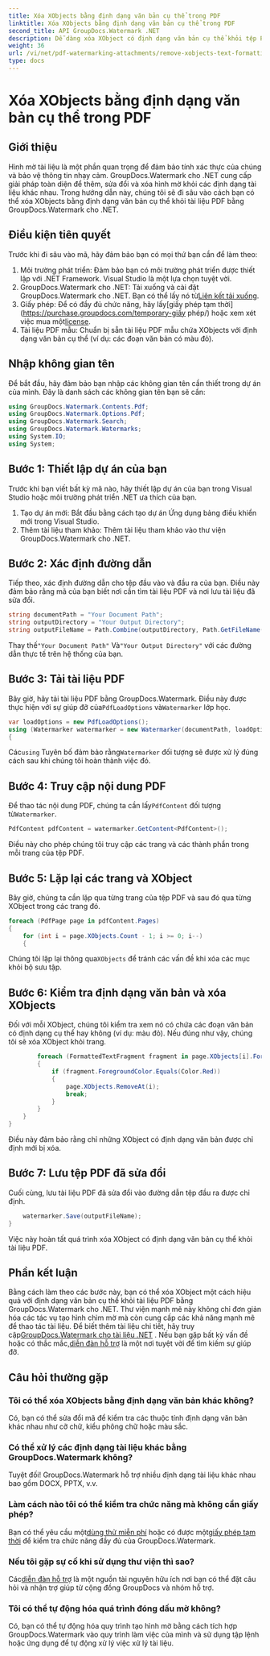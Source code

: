 ```yaml
---
title: Xóa XObjects bằng định dạng văn bản cụ thể trong PDF
linktitle: Xóa XObjects bằng định dạng văn bản cụ thể trong PDF
second_title: API GroupDocs.Watermark .NET
description: Dễ dàng xóa XObject có định dạng văn bản cụ thể khỏi tệp PDF bằng GroupDocs.Watermark cho .NET. Hãy làm theo hướng dẫn của chúng tôi để thao tác tài liệu liền mạch.
weight: 36
url: /vi/net/pdf-watermarking-attachments/remove-xobjects-text-formatting-pdf/
type: docs
---
```

# Xóa XObjects bằng định dạng văn bản cụ thể trong PDF

## Giới thiệu
Hình mờ tài liệu là một phần quan trọng để đảm bảo tính xác thực của chúng và bảo vệ thông tin nhạy cảm. GroupDocs.Watermark cho .NET cung cấp giải pháp toàn diện để thêm, sửa đổi và xóa hình mờ khỏi các định dạng tài liệu khác nhau. Trong hướng dẫn này, chúng tôi sẽ đi sâu vào cách bạn có thể xóa XObjects bằng định dạng văn bản cụ thể khỏi tài liệu PDF bằng GroupDocs.Watermark cho .NET.
## Điều kiện tiên quyết
Trước khi đi sâu vào mã, hãy đảm bảo bạn có mọi thứ bạn cần để làm theo:
1. Môi trường phát triển: Đảm bảo bạn có môi trường phát triển được thiết lập với .NET Framework. Visual Studio là một lựa chọn tuyệt vời.
2.  GroupDocs.Watermark cho .NET: Tải xuống và cài đặt GroupDocs.Watermark cho .NET. Bạn có thể lấy nó từ[Liên kết tải xuống](https://releases.groupdocs.com/Watermark/net/).
3.  Giấy phép: Để có đầy đủ chức năng, hãy lấy[giấy phép tạm thời](https://purchase.groupdocs.com/temporary-giấy phép/) hoặc xem xét việc mua một[license](https://purchase.groupdocs.com/buy).
4. Tài liệu PDF mẫu: Chuẩn bị sẵn tài liệu PDF mẫu chứa XObjects với định dạng văn bản cụ thể (ví dụ: các đoạn văn bản có màu đỏ).

## Nhập không gian tên
Để bắt đầu, hãy đảm bảo bạn nhập các không gian tên cần thiết trong dự án của mình. Đây là danh sách các không gian tên bạn sẽ cần:
```csharp
using GroupDocs.Watermark.Contents.Pdf;
using GroupDocs.Watermark.Options.Pdf;
using GroupDocs.Watermark.Search;
using GroupDocs.Watermark.Watermarks;
using System.IO;
using System;
```
## Bước 1: Thiết lập dự án của bạn
Trước khi bạn viết bất kỳ mã nào, hãy thiết lập dự án của bạn trong Visual Studio hoặc môi trường phát triển .NET ưa thích của bạn.
1. Tạo dự án mới: Bắt đầu bằng cách tạo dự án Ứng dụng bảng điều khiển mới trong Visual Studio.
2. Thêm tài liệu tham khảo: Thêm tài liệu tham khảo vào thư viện GroupDocs.Watermark cho .NET.
## Bước 2: Xác định đường dẫn
Tiếp theo, xác định đường dẫn cho tệp đầu vào và đầu ra của bạn. Điều này đảm bảo rằng mã của bạn biết nơi cần tìm tài liệu PDF và nơi lưu tài liệu đã sửa đổi.
```csharp
string documentPath = "Your Document Path";
string outputDirectory = "Your Output Directory";
string outputFileName = Path.Combine(outputDirectory, Path.GetFileName(documentPath));
```
 Thay thế`"Your Document Path"` Và`"Your Output Directory"` với các đường dẫn thực tế trên hệ thống của bạn.
## Bước 3: Tải tài liệu PDF
 Bây giờ, hãy tải tài liệu PDF bằng GroupDocs.Watermark. Điều này được thực hiện với sự giúp đỡ của`PdfLoadOptions` và`Watermarker` lớp học.
```csharp
var loadOptions = new PdfLoadOptions();
using (Watermarker watermarker = new Watermarker(documentPath, loadOptions))
{
```
 Các`using` Tuyên bố đảm bảo rằng`Watermarker` đối tượng sẽ được xử lý đúng cách sau khi chúng tôi hoàn thành việc đó.
## Bước 4: Truy cập nội dung PDF
 Để thao tác nội dung PDF, chúng ta cần lấy`PdfContent` đối tượng từ`Watermarker`.
```csharp
PdfContent pdfContent = watermarker.GetContent<PdfContent>();
```
Điều này cho phép chúng tôi truy cập các trang và các thành phần trong mỗi trang của tệp PDF.
## Bước 5: Lặp lại các trang và XObject
Bây giờ, chúng ta cần lặp qua từng trang của tệp PDF và sau đó qua từng XObject trong các trang đó.
```csharp
foreach (PdfPage page in pdfContent.Pages)
{
    for (int i = page.XObjects.Count - 1; i >= 0; i--)
    {
```
 Chúng tôi lặp lại thông qua`XObjects` để tránh các vấn đề khi xóa các mục khỏi bộ sưu tập.
## Bước 6: Kiểm tra định dạng văn bản và xóa XObjects
Đối với mỗi XObject, chúng tôi kiểm tra xem nó có chứa các đoạn văn bản có định dạng cụ thể hay không (ví dụ: màu đỏ). Nếu đúng như vậy, chúng tôi sẽ xóa XObject khỏi trang.
```csharp
        foreach (FormattedTextFragment fragment in page.XObjects[i].FormattedTextFragments)
        {
            if (fragment.ForegroundColor.Equals(Color.Red))
            {
                page.XObjects.RemoveAt(i);
                break;
            }
        }
    }
}
```
Điều này đảm bảo rằng chỉ những XObject có định dạng văn bản được chỉ định mới bị xóa.
## Bước 7: Lưu tệp PDF đã sửa đổi
Cuối cùng, lưu tài liệu PDF đã sửa đổi vào đường dẫn tệp đầu ra được chỉ định.
```csharp
    watermarker.Save(outputFileName);
}
```
Việc này hoàn tất quá trình xóa XObject có định dạng văn bản cụ thể khỏi tài liệu PDF.

## Phần kết luận
Bằng cách làm theo các bước này, bạn có thể xóa XObject một cách hiệu quả với định dạng văn bản cụ thể khỏi tài liệu PDF bằng GroupDocs.Watermark cho .NET. Thư viện mạnh mẽ này không chỉ đơn giản hóa các tác vụ tạo hình chìm mờ mà còn cung cấp các khả năng mạnh mẽ để thao tác tài liệu. Để biết thêm tài liệu chi tiết, hãy truy cập[GroupDocs.Watermark cho tài liệu .NET](https://tutorials.groupdocs.com/Watermark/net/) . Nếu bạn gặp bất kỳ vấn đề hoặc có thắc mắc,[diễn đàn hỗ trợ](https://forum.groupdocs.com/c/watermark/19) là một nơi tuyệt vời để tìm kiếm sự giúp đỡ.
## Câu hỏi thường gặp
### Tôi có thể xóa XObjects bằng định dạng văn bản khác không?
Có, bạn có thể sửa đổi mã để kiểm tra các thuộc tính định dạng văn bản khác nhau như cỡ chữ, kiểu phông chữ hoặc màu sắc.
### Có thể xử lý các định dạng tài liệu khác bằng GroupDocs.Watermark không?
Tuyệt đối! GroupDocs.Watermark hỗ trợ nhiều định dạng tài liệu khác nhau bao gồm DOCX, PPTX, v.v.
### Làm cách nào tôi có thể kiểm tra chức năng mà không cần giấy phép?
 Bạn có thể yêu cầu một[dùng thử miễn phí](https://releases.groupdocs.com/) hoặc có được một[giấy phép tạm thời](https://purchase.groupdocs.com/temporary-license/) để kiểm tra chức năng đầy đủ của GroupDocs.Watermark.
### Nếu tôi gặp sự cố khi sử dụng thư viện thì sao?
 Các[diễn đàn hỗ trợ](https://forum.groupdocs.com/c/watermark/19) là một nguồn tài nguyên hữu ích nơi bạn có thể đặt câu hỏi và nhận trợ giúp từ cộng đồng GroupDocs và nhóm hỗ trợ.
### Tôi có thể tự động hóa quá trình đóng dấu mờ không?
Có, bạn có thể tự động hóa quy trình tạo hình mờ bằng cách tích hợp GroupDocs.Watermark vào quy trình làm việc của mình và sử dụng tập lệnh hoặc ứng dụng để tự động xử lý việc xử lý tài liệu.
